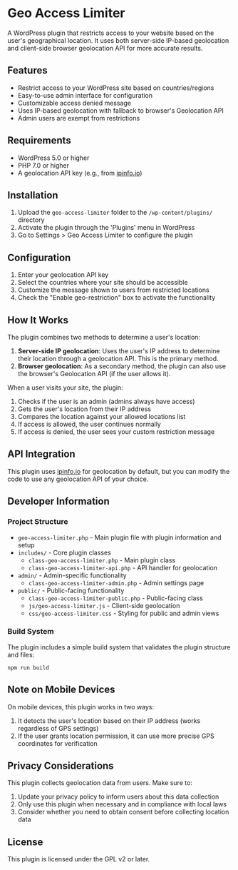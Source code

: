 # Geo Access Limiter

A WordPress plugin that restricts access to your website based on the user's geographical location. It uses both server-side IP-based geolocation and client-side browser geolocation API for more accurate results.

## Features

- Restrict access to your WordPress site based on countries/regions
- Easy-to-use admin interface for configuration
- Customizable access denied message
- Uses IP-based geolocation with fallback to browser's Geolocation API
- Admin users are exempt from restrictions

## Requirements

- WordPress 5.0 or higher
- PHP 7.0 or higher
- A geolocation API key (e.g., from [ipinfo.io](https://ipinfo.io/))

## Installation

1. Upload the `geo-access-limiter` folder to the `/wp-content/plugins/` directory
2. Activate the plugin through the 'Plugins' menu in WordPress
3. Go to Settings > Geo Access Limiter to configure the plugin

## Configuration

1. Enter your geolocation API key
2. Select the countries where your site should be accessible
3. Customize the message shown to users from restricted locations
4. Check the "Enable geo-restriction" box to activate the functionality

## How It Works

The plugin combines two methods to determine a user's location:

1. **Server-side IP geolocation**: Uses the user's IP address to determine their location through a geolocation API. This is the primary method.
2. **Browser geolocation**: As a secondary method, the plugin can also use the browser's Geolocation API (if the user allows it).

When a user visits your site, the plugin:

1. Checks if the user is an admin (admins always have access)
2. Gets the user's location from their IP address
3. Compares the location against your allowed locations list
4. If access is allowed, the user continues normally
5. If access is denied, the user sees your custom restriction message

## API Integration

This plugin uses [ipinfo.io](https://ipinfo.io/) for geolocation by default, but you can modify the code to use any geolocation API of your choice.

## Developer Information

### Project Structure

- `geo-access-limiter.php` - Main plugin file with plugin information and setup
- `includes/` - Core plugin classes
  - `class-geo-access-limiter.php` - Main plugin class
  - `class-geo-access-limiter-api.php` - API handler for geolocation
- `admin/` - Admin-specific functionality
  - `class-geo-access-limiter-admin.php` - Admin settings page
- `public/` - Public-facing functionality
  - `class-geo-access-limiter-public.php` - Public-facing class
  - `js/geo-access-limiter.js` - Client-side geolocation
  - `css/geo-access-limiter.css` - Styling for public and admin views

### Build System

The plugin includes a simple build system that validates the plugin structure and files:

```
npm run build
```

## Note on Mobile Devices

On mobile devices, this plugin works in two ways:

1. It detects the user's location based on their IP address (works regardless of GPS settings)
2. If the user grants location permission, it can use more precise GPS coordinates for verification

## Privacy Considerations

This plugin collects geolocation data from users. Make sure to:

1. Update your privacy policy to inform users about this data collection
2. Only use this plugin when necessary and in compliance with local laws
3. Consider whether you need to obtain consent before collecting location data

## License

This plugin is licensed under the GPL v2 or later. 